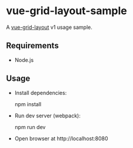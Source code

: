 # vue-grid-layout-sample

A [vue-grid-layout](https://github.com/jbaysolutions/vue-grid-layout) v1 usage sample.


## Requirements

* Node.js


## Usage

* Install dependencies:


    npm install
    
* Run dev server (webpack):

    
    npm run dev

* Open browser at http://localhost:8080